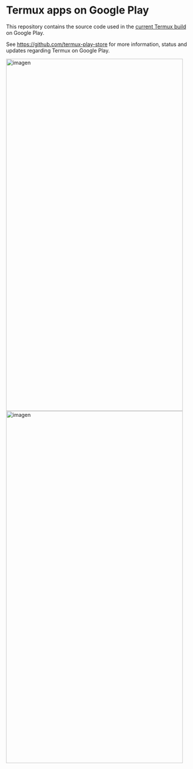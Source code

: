 # Termux apps on Google Play

This repository contains the source code used in the [current Termux build](https://play.google.com/store/apps/details?id=com.termux&hl=en) on Google Play.

See https://github.com/termux-play-store for more information, status and updates regarding Termux on Google Play.

<img width="480" height="957" alt="imagen" src="https://github.com/user-attachments/assets/2237dd6f-f45d-4268-bb85-9af89d2b1717" />
<img width="480" height="957" alt="imagen" src="https://github.com/user-attachments/assets/ae3a3142-4a2e-4ebf-a696-ef4393969460" />

